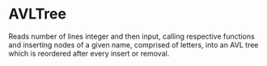 # AVLTree
Reads number of lines integer and then input, calling respective functions and inserting nodes of a given name, comprised of letters, into an AVL tree which is reordered after every insert or removal. 
